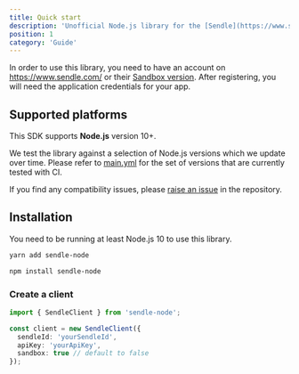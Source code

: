 ```yaml
---
title: Quick start
description: 'Unofficial Node.js library for the [Sendle](https://www.sendle.com/) API.'
position: 1
category: 'Guide'
---
```


In order to use this library, you need to have an account on <https://www.sendle.com/> or their [Sandbox version](https://sandbox.sendle.com/users/sign_up). After registering, you will need the application credentials for your app.

## Supported platforms

This SDK supports **Node.js** version 10+.

We test the library against a selection of Node.js versions which we update over time. Please refer to [main.yml](https://github.com/gomah/sendle-node/blob/main/.github/main.yml) for the set of versions that are currently tested with CI.

If you find any compatibility issues, please [raise an issue](https://github.com/gomah/sendle-node/issues/new) in the repository.

## Installation

You need to be running at least Node.js 10 to use this library.

<code-group>
  <code-block label="Yarn" active>

```bash
yarn add sendle-node
```

  </code-block>
  <code-block label="NPM">

```bash
npm install sendle-node
```

  </code-block>
</code-group>

### Create a client

```ts
import { SendleClient } from 'sendle-node';

const client = new SendleClient({
  sendleId: 'yourSendleId',
  apiKey: 'yourApiKey',
  sandbox: true // default to false
});
```
